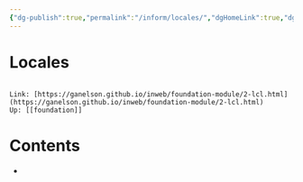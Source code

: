 ```yaml
---
{"dg-publish":true,"permalink":"/inform/locales/","dgHomeLink":true,"dgPassFrontmatter":false}
---
```


# Locales
```ad-info

Link: [https://ganelson.github.io/inweb/foundation-module/2-lcl.html](https://ganelson.github.io/inweb/foundation-module/2-lcl.html)
Up: [[foundation]]
```

# Contents
- 